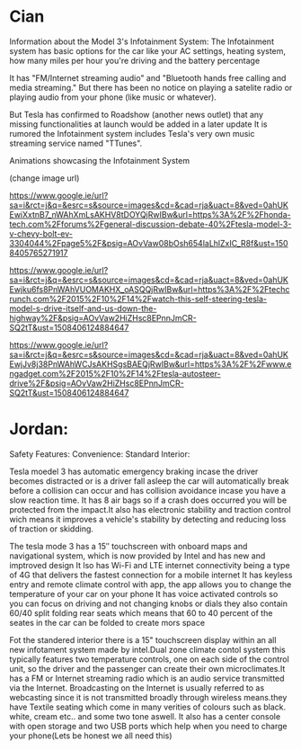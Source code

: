 # Cian
Information about the Model 3's Infotainment System:
The Infotainment system has basic options for the car like your AC settings, heating system, how many miles per hour you're driving and the battery percentage

It has  "FM/Internet streaming audio" and "Bluetooth hands free calling and media streaming." But there has been no notice on playing a satelite radio or playing audio from your phone (like music or whatever).

But Tesla has confirmed to Roadshow (another news outlet) that any missing functionalities at launch would be added in a later update
It is rumored the Infotainment system includes Tesla's very own music streaming service named "TTunes".

Animations showcasing the Infotainment System

(change image url)

https://www.google.ie/url?sa=i&rct=j&q=&esrc=s&source=images&cd=&cad=rja&uact=8&ved=0ahUKEwiXxtnB7_nWAhXmLsAKHV8tDOYQjRwIBw&url=https%3A%2F%2Fhonda-tech.com%2Fforums%2Fgeneral-discussion-debate-40%2Ftesla-model-3-v-chevy-bolt-ev-3304044%2Fpage5%2F&psig=AOvVaw08bOsh654laLhlZxIC_R8f&ust=1508405765271917

https://www.google.ie/url?sa=i&rct=j&q=&esrc=s&source=images&cd=&cad=rja&uact=8&ved=0ahUKEwjku6fs8PnWAhVUOMAKHX_oASQQjRwIBw&url=https%3A%2F%2Ftechcrunch.com%2F2015%2F10%2F14%2Fwatch-this-self-steering-tesla-model-s-drive-itself-and-us-down-the-highway%2F&psig=AOvVaw2HiZHsc8EPnnJmCR-SQ2tT&ust=1508406124884647

https://www.google.ie/url?sa=i&rct=j&q=&esrc=s&source=images&cd=&cad=rja&uact=8&ved=0ahUKEwjJv8j38PnWAhWCJsAKHSgsBAEQjRwIBw&url=https%3A%2F%2Fwww.engadget.com%2F2015%2F10%2F14%2Ftesla-autosteer-drive%2F&psig=AOvVaw2HiZHsc8EPnnJmCR-SQ2tT&ust=1508406124884647




# Jordan:
Safety Features:
Convenience:
Standard Interior:

Tesla moedel 3 has automatic emergency braking incase the driver becomes distracted
 or is a driver fall asleep the car will automatically break before a collision can occur and has collision avoidance
 incase you have a slow reaction time. It has 8 air bags so if a crash does occurred
 you will be protected from the impact.It also has electronic stability and traction control wich means it improves a vehicle's stability by detecting and reducing loss of traction or skidding.
 
 The tesla mode 3 has a 15″ touchscreen with onboard maps and navigational system, which is now provided by Intel and has new and imptroved design
It lso has Wi-Fi and LTE internet connectivity being a type of 4G that delivers the fastest connection for a mobile internet
 It has keyless entry and remote climate control with app, the app allows you to change the temperature of your car on your phone
 It has voice activated controls so you can focus on driving and not changing knobs or dials
 they also contain 60/40 split folding rear seats which means that 60 to 40 percent of the seates in the car can be folded to create mors space

Fot the standered interior there is a 15" touchscreen display within an all new infotament system made by intel.Dual zone climate contol system  this typically features two temperature controls, one on each side of the control unit, so the driver and the passenger can create their own microclimates.It has a FM or Internet streaming radio which is an audio service transmitted via the Internet. Broadcasting on the Internet is usually referred to as webcasting since it is not transmitted broadly through wireless means.they have Textile seating which come in many verities of colours such as black. white, cream etc.. and some two tone aswell. It also has a center console with open storage and two USB ports which help when you need to charge your phone(Lets be honest we all need this)
